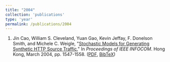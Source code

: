 ```yaml
---
title: "2004"
collection: 'publications'
type: 'year'
permalink: /publications/2004
---
```

1. Jin Cao, William S. Cleveland, Yuan Gao, Kevin Jeffay, F. Donelson Smith, and Michele C. Weigle, "[Stochastic Models for Generating Synthetic HTTP Source Traffic](http://dx.doi.org/10.1109/INFCOM.2004.1354568)," In *Proceedings of IEEE INFOCOM*. Hong Kong, March 2004, pp. 1547-1558. ([PDF](http://www.cs.odu.edu/~mweigle/papers/INFOCOM04.pdf), [BibTeX](/publications/bibtex#cao-infocom04))
